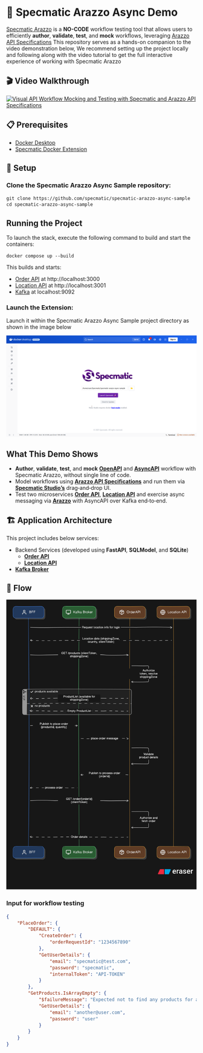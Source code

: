 # 🚀 Specmatic Arazzo Async Demo

[Specmatic Arazzo](https://hub.docker.com/extensions/specmatic/specmatic-docker-desktop-extension) is a **NO-CODE** workflow testing tool that allows users to efficiently **author**, **validate**, **test**, and **mock** workflows, leveraging [Arazzo API Specifications](https://spec.openapis.org/arazzo/latest.html)
This repository serves as a hands-on companion to the video demonstration below,
We recommend setting up the project locally and following along with the video tutorial to get the full interactive experience of working with Specmatic Arazzo

## 🎬 Video Walkthrough

[![Visual API Workflow Mocking and Testing with Specmatic and Arazzo API Specifications](https://img.youtube.com/vi/Lrud3holLQI/maxres1.jpg)](https://youtu.be/Lrud3holLQI)

## 📋 Prerequisites

- [Docker Desktop](https://www.docker.com/products/docker-desktop/)
- [Specmatic Docker Extension](https://hub.docker.com/extensions/specmatic/specmatic-docker-desktop-extension)

## 🔧 Setup

### Clone the Specmatic Arazzo Async Sample repository:
```shell
git clone https://github.com/specmatic/specmatic-arazzo-async-sample
cd specmatic-arazzo-async-sample
```

## Running the Project

To launch the stack, execute the following command to build and start the containers:

```shell
docker compose up --build
```

This builds and starts:
- [Order API](./order_api) at http://localhost:3000
- [Location API](./location_api) at http://localhost:3001
- [Kafka](https://kafka.apache.org) at localhost:9092

### Launch the Extension:
Launch it within the Specmatic Arazzo Async Sample project directory as shown in the image below

![Specmatic Docker Extension](./assets/studio.png)

## What This Demo Shows

- **Author**, **validate**, **test**, and **mock** [**OpenAPI**](https://www.openapis.org/) and [**AsyncAPI**](https://www.asyncapi.com/) workflow with Specmatic Arazzo, without single line of code.
- Model workflows using [**Arazzo API Specifications**](https://spec.openapis.org/arazzo/latest.html) and run them via [**Specmatic Studio’s**]((https://hub.docker.com/extensions/specmatic/specmatic-docker-desktop-extension)) drag‑and‑drop UI.
- Test two microservices [**Order API**](./order_api), [**Location API**](./location_api) and exercise async messaging via [**Arazzo**](https://spec.openapis.org/arazzo/latest) with AsyncAPI over Kafka end‑to‑end.

## 🏗️ Application Architecture

This project includes below services:
- Backend Services (developed using **FastAPI**, **SQLModel**, and **SQLite**)
  - [**Order API**](./order_api)
  - [**Location API**](./location_api)
- [**Kafka Broker**](https://kafka.apache.org/)

## 📝 Flow

![Diagram](./assets/flow.svg)

### Input for workflow testing

```json
{
    "PlaceOrder": {
        "DEFAULT": {
            "CreateOrder": {
                "orderRequestId": "1234567890"
            },
            "GetUserDetails": {
                "email": "specmatic@test.com",
                "password": "specmatic",
                "internalToken": "API-TOKEN"
            }
        },
        "GetProducts.IsArrayEmpty": {
            "$failureMessage": "Expected not to find any products for another@user, as they belong to B Zone",
            "GetUserDetails": {
                "email": "another@user.com",
                "password": "user"
            }
        }
    }
}
```
